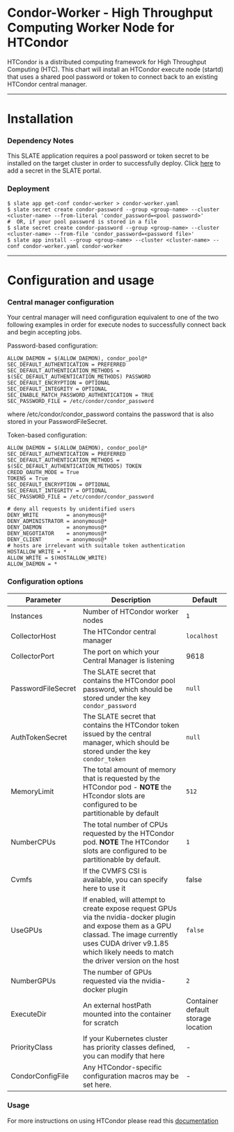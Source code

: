 # Condor-Worker - High Throughput Computing Worker Node for HTCondor


HTCondor is a distributed computing framework for High Throughput Computing (HTC). This chart will install an HTCondor execute node (startd) that uses a shared pool password or token to connect back to an existing HTCondor central manager.

---
# Installation

### Dependency Notes
This SLATE application requires a pool password or token secret to be installed on the target cluster in order to successfully deploy. Click [here](https://portal.slateci.io/secrets) to add a secret in the SLATE portal.

### Deployment
```console
$ slate app get-conf condor-worker > condor-worker.yaml
$ slate secret create condor-password --group <group-name> --cluster <cluster-name> --from-literal 'condor_password=<pool password>'
#  OR, if your pool password is stored in a file
$ slate secret create condor-password --group <group-name> --cluster <cluster-name> --from-file 'condor_password=<password file>'
$ slate app install --group <group-name> --cluster <cluster-name> --conf condor-worker.yaml condor-worker
```
---
# Configuration and usage
### Central manager configuration
Your central manager will need configuration equivalent to one of the two following examples in order for execute
nodes to successfully connect back and begin accepting jobs. 

Password-based configuration:

```
ALLOW_DAEMON = $(ALLOW_DAEMON), condor_pool@*
SEC_DEFAULT_AUTHENTICATION = PREFERRED
SEC_DEFAULT_AUTHENTICATION_METHODS = $(SEC_DEFAULT_AUTHENTICATION_METHODS) PASSWORD
SEC_DEFAULT_ENCRYPTION = OPTIONAL
SEC_DEFAULT_INTEGRITY = OPTIONAL
SEC_ENABLE_MATCH_PASSWORD_AUTHENTICATION = TRUE
SEC_PASSWORD_FILE = /etc/condor/condor_password
```

where /etc/condor/condor_password contains the password that is also stored in your PasswordFileSecret. 

Token-based configuration:

```
ALLOW_DAEMON = $(ALLOW_DAEMON), condor_pool@*
SEC_DEFAULT_AUTHENTICATION = PREFERRED
SEC_DEFAULT_AUTHENTICATION_METHODS = $(SEC_DEFAULT_AUTHENTICATION_METHODS) TOKEN
CREDD_OAUTH_MODE = True
TOKENS = True
SEC_DEFAULT_ENCRYPTION = OPTIONAL
SEC_DEFAULT_INTEGRITY = OPTIONAL
SEC_PASSWORD_FILE = /etc/condor/condor_password

# deny all requests by unidentified users
DENY_WRITE         = anonymous@*
DENY_ADMINISTRATOR = anonymous@*
DENY_DAEMON        = anonymous@*
DENY_NEGOTIATOR    = anonymous@*
DENY_CLIENT        = anonymous@*
# hosts are irrelevant with suitable token authentication
HOSTALLOW_WRITE = *
ALLOW_WRITE = $(HOSTALLOW_WRITE)
ALLOW_DAEMON = *
```


### Configuration options
| Parameter | Description | Default |
| --------  | ----------  | ------- |
| Instances | Number of HTCondor worker nodes | `1` |
| CollectorHost | The HTCondor central manager | `localhost` |
| CollectorPort | The port on which your Central Manager is listening | 9618 |
| PasswordFileSecret | The SLATE secret that contains the HTCondor pool password, which should be stored under the key `condor_password` | `null` |
| AuthTokenSecret | The SLATE secret that contains the HTCondor token issued by the central manager, which should be stored under the key `condor_token` | `null` |
| MemoryLimit | The total amount of memory that is requested by the HTCondor pod - **NOTE** the HTcondor slots are configured to be partitionable by default | `512` |
| NumberCPUs | The total number of CPUs requested by the HTCondor pod. **NOTE** The HTCondor slots are configured to be partitionable by default. | `1` | 
| Cvmfs | If the CVMFS CSI is available, you can specify here to use it | false |
| UseGPUs | If enabled, will attempt to create expose request GPUs via the nvidia-docker plugin and expose them as a GPU classad. The image currently uses CUDA driver v9.1.85 which likely needs to match the driver version on the host  | `false` |  
| NumberGPUs | The number of GPUs requested via the nvidia-docker plugin | `2` | 
| ExecuteDir | An external hostPath mounted into the container for scratch | Container default storage location |
| PriorityClass | If your Kubernetes cluster has priority classes defined, you can modify that here | - |
| CondorConfigFile | Any HTCondor-specific configuration macros may be set here. | - | 

### Usage
For more instructions on using HTCondor please read this [documentation](https://research.cs.wisc.edu/htcondor/manual/)

